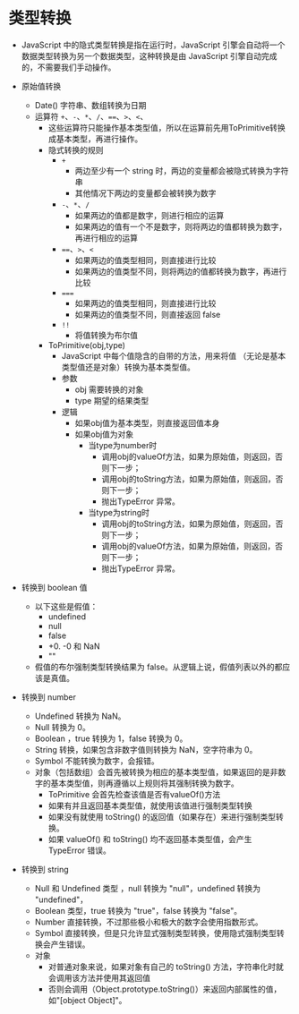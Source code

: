 # 类型转换

- JavaScript 中的隐式类型转换是指在运行时，JavaScript 引擎会自动将一个数据类型转换为另一个数据类型，这种转换是由 JavaScript 引擎自动完成的，不需要我们手动操作。

- 原始值转换
    - Date() 字符串、数组转换为日期
    - 运算符 `+`、`-`、`*`、`/`、`==`、`>`、`<`、
        - 这些运算符只能操作基本类型值，所以在运算前先用ToPrimitive转换成基本类型，再进行操作。
        - 隐式转换的规则
            - `+`
                - 两边至少有一个 string 时，两边的变量都会被隐式转换为字符串
                - 其他情况下两边的变量都会被转换为数字
            - `-`、`*`、`/`
                - 如果两边的值都是数字，则进行相应的运算
                - 如果两边的值有一个不是数字，则将两边的值都转换为数字，再进行相应的运算
            - `==`、`>`、`<`
                - 如果两边的值类型相同，则直接进行比较
                - 如果两边的值类型不同，则将两边的值都转换为数字，再进行比较
            - `===`
                - 如果两边的值类型相同，则直接进行比较
                - 如果两边的值类型不同，则直接返回 false
            - `!!`
                - 将值转换为布尔值
        - ToPrimitive(obj,type)
            - JavaScript 中每个值隐含的自带的方法，用来将值 （无论是基本类型值还是对象）转换为基本类型值。
            - 参数
                - obj 需要转换的对象
                - type 期望的结果类型
            - 逻辑
                - 如果obj值为基本类型，则直接返回值本身
                - 如果obj值为对象
                    - 当type为number时
                        - 调用obj的valueOf方法，如果为原始值，则返回，否则下一步；
                        - 调用obj的toString方法，如果为原始值，则返回，否则下一步；
                        - 抛出TypeError 异常。
                    - 当type为string时
                        - 调用obj的toString方法，如果为原始值，则返回，否则下一步；
                        - 调用obj的valueOf方法，如果为原始值，则返回，否则下一步；
                        - 抛出TypeError 异常。

- 转换到 boolean 值
    - 以下这些是假值：
        - undefined
        - null
        - false
        - +0. -0 和 NaN
        - ""
    - 假值的布尔强制类型转换结果为 false。从逻辑上说，假值列表以外的都应该是真值。

- 转换到 number
    - Undefined 转换为 NaN。
    - Null 转换为 0。
    - Boolean ，true 转换为 1，false 转换为 0。
    - String 转换，如果包含非数字值则转换为 NaN，空字符串为 0。
    - Symbol 不能转换为数字，会报错。
    - 对象（包括数组）会首先被转换为相应的基本类型值，如果返回的是非数字的基本类型值，则再遵循以上规则将其强制转换为数字。
        - ToPrimitive 会首先检查该值是否有valueOf()方法
        - 如果有并且返回基本类型值，就使用该值进行强制类型转换
        - 如果没有就使用 toString() 的返回值（如果存在）来进行强制类型转换。
        - 如果 valueOf() 和 toString() 均不返回基本类型值，会产生 TypeError 错误。

- 转换到 string
    - Null 和 Undefined 类型 ，null 转换为 "null"，undefined 转换为 "undefined"，
    - Boolean 类型，true 转换为 "true"，false 转换为 "false"。
    - Number 直接转换，不过那些极小和极大的数字会使用指数形式。
    - Symbol 直接转换，但是只允许显式强制类型转换，使用隐式强制类型转换会产生错误。
    - 对象
        - 对普通对象来说，如果对象有自己的 toString() 方法，字符串化时就会调用该方法并使用其返回值
        - 否则会调用（Object.prototype.toString()）来返回内部属性的值，如"[object Object]"。
